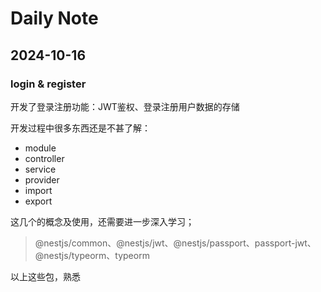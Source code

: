 # Daily Note

## 2024-10-16

### login & register

开发了登录注册功能：JWT鉴权、登录注册用户数据的存储

开发过程中很多东西还是不甚了解：

- module
- controller
- service
- provider
- import
- export

这几个的概念及使用，还需要进一步深入学习；

> @nestjs/common、@nestjs/jwt、@nestjs/passport、passport-jwt、@nestjs/typeorm、typeorm

以上这些包，熟悉